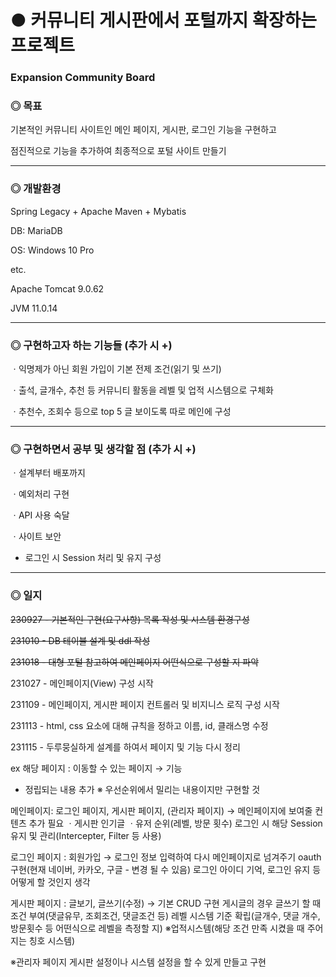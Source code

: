 # ● 커뮤니티 게시판에서 포털까지 확장하는 프로젝트

### Expansion Community Board

### ◎ 목표
기본적인 커뮤니티 사이트인 메인 페이지, 게시판, 로그인 기능을 구현하고 

점진적으로 기능을 추가하여 최종적으로 포털 사이트 만들기

---
### ◎ 개발환경
Spring Legacy + Apache Maven + Mybatis

DB: MariaDB

OS: Windows 10 Pro

etc.

Apache Tomcat 9.0.62

JVM 11.0.14

---


### ◎ 구현하고자 하는 기능들 (추가 시 +)
ㆍ익명제가 아닌 회원 가입이 기본 전제 조건(읽기 및 쓰기)

ㆍ출석, 글개수, 추천 등 커뮤니티 활동을 레벨 및 업적 시스템으로 구체화

ㆍ추천수, 조회수 등으로 top 5 글 보이도록 따로 메인에 구성


---


### ◎ 구현하면서 공부 및 생각할 점 (추가 시 +)
ㆍ설계부터 배포까지

ㆍ예외처리 구현

ㆍAPI 사용 숙달

ㆍ사이트 보안

+ 로그인 시 Session 처리 및 유지 구성

---

### ◎ 일지
~~230927 - 기본적인 구현(요구사항) 목록 작성 및 시스템 환경구성~~

~~231010 - DB 테이블 설계 및 ddl 작성~~

~~231018 - 대형 포털 참고하여 메인페이지 어떤식으로 구성할 지 파악~~

231027 - 메인페이지(View) 구성 시작

231109 - 메인페이지, 게시판 페이지 컨트롤러 및 비지니스 로직 구성 시작

231113 - html, css 요소에 대해 규칙을 정하고 이름, id, 클래스명 수정

231115 - 두루뭉실하게 설계를 하여서 페이지 및 기능 다시 정리

ex
해당 페이지 : 이동할 수 있는 페이지
→ 
기능
+ 정립되는 내용 추가
※ 우선순위에서 밀리는 내용이지만 구현할 것


메인페이지: 로그인 페이지, 게시판 페이지, (관리자 페이지)
→ 
메인페이지에 보여줄 컨텐츠 추가 필요
ㆍ게시판 인기글
ㆍ유저 순위(레벨, 방문 횟수)
로그인 시 해당 Session 유지 및 관리(Intercepter, Filter 등 사용)


로그인 페이지 : 회원가입
→ 
로그인 정보 입력하여 다시 메인페이지로 넘겨주기
oauth 구현(현재 네이버, 카카오, 구글 - 변경 될 수 있음)
로그인 아이디 기억, 로그인 유지 등 어떻게 할 것인지 생각


게시판 페이지 : 글보기, 글쓰기(수정)
→ 
기본 CRUD 구현
게시글의 경우 글쓰기 할 때 조건 부여(댓글유무, 조회조건, 댓글조건 등)
레벨 시스템 기준 확립(글개수, 댓글 개수, 방문횟수 등 어떤식으로 레벨을 측정할 지)
※업적시스템(해당 조건 만족 시켰을 때 주어지는 칭호 시스템)


※관리자 페이지
게시판 설정이나 시스템 설정을 할 수 있게 만들고 구현
